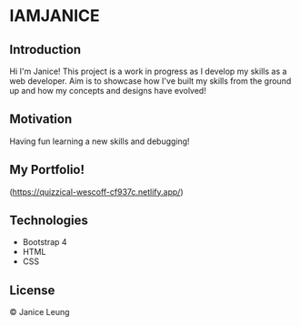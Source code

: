 # IAMJANICE

## Introduction
Hi I'm Janice! This project is a work in progress as I develop my skills as a web developer. Aim is to showcase how I've built
my skills from the ground up and how my concepts and designs have evolved!   

## Motivation
Having fun learning a new skills and debugging!

## My Portfolio! 
(https://quizzical-wescoff-cf937c.netlify.app/)

## Technologies
* Bootstrap 4
* HTML 
* CSS

## License	
© Janice Leung 

